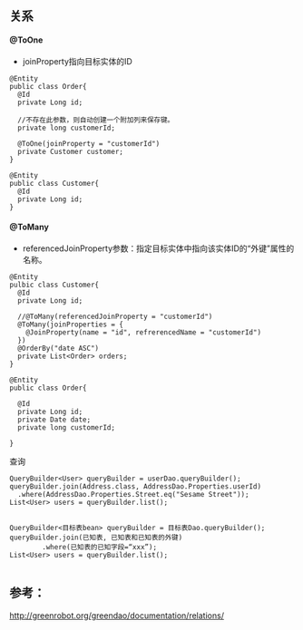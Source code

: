 ## 关系
#### @ToOne
  - joinProperty指向目标实体的ID
```
@Entity
public class Order{
  @Id
  private Long id;
  
  //不存在此参数，则自动创建一个附加列来保存键。
  private long customerId;
  
  @ToOne(joinProperty = "customerId")
  private Customer customer;
}

@Entity
public class Customer{
  @Id
  private Long id;
}

```

#### @ToMany
  - referencedJoinProperty参数：指定目标实体中指向该实体ID的“外键”属性的名称。
```
@Entity
pulbic class Customer{
  @Id
  private Long id;
  
  //@ToMany(referencedJoinProperty = "customerId")
  @ToMany(joinProperties = {
    @JoinProperty(name = "id", refrerencedName = "customerId")
  })
  @OrderBy("date ASC")
  private List<Order> orders;
}

@Entity
public class Order{

  @Id
  private Long id;
  private Date date;
  private long customerId;
  
}

```
  
  
  
  
  
  
  
  
  
查询
```
QueryBuilder<User> queryBuilder = userDao.queryBuilder();
queryBuilder.join(Address.class, AddressDao.Properties.userId)
  .where(AddressDao.Properties.Street.eq("Sesame Street"));
List<User> users = queryBuilder.list();


QueryBuilder<目标表bean> queryBuilder = 目标表Dao.queryBuilder();
queryBuilder.join(已知表, 已知表和已知表的外键)
        .where(已知表的已知字段=“xxx”);
List<User> users = queryBuilder.list();


```
## 参考：

http://greenrobot.org/greendao/documentation/relations/




